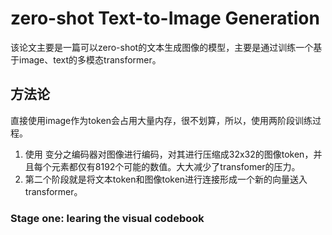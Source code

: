# zero-shot Text-to-Image Generation

该论文主要是一篇可以zero-shot的文本生成图像的模型，主要是通过训练一个基于image、text的多模态transformer。

## 方法论

直接使用image作为token会占用大量内存，很不划算，所以，使用两阶段训练过程。

1. 使用 变分之编码器对图像进行编码，对其进行压缩成32x32的图像token，并且每个元素都仅有8192个可能的数值。大大减少了transfomer的压力。
2. 第二个阶段就是将文本token和图像token进行连接形成一个新的向量送入transformer。


### Stage one: learing the visual codebook
